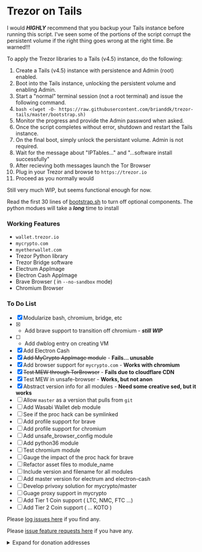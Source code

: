 # Trezor on Tails

I would ***HIGHLY*** recommend that you backup your Tails instance before running this script.  I've seen some of the portions of the script corrupt the persistent volume if the right thing goes wrong at the right time.  Be warned!!!

To apply the Trezor libraries to a Tails (v4.5) instance, do the following:

1. Create a Tails (v4.5) instance with persistence and Admin (root) enabled.
2. Boot into the Tails instance, unlocking the persistent volume and enabling Admin.
3. Start a "normal" terminal session (not a root terminal) and issue the following command.
4. `bash <(wget -O- https://raw.githubusercontent.com/brianddk/trezor-tails/master/bootstrap.sh)`
5. Monitor the progress and provide the Admin password when asked.
6. Once the script completes without error, shutdown and restart the Tails instance.
7. On the final boot, simply unlock the persistant volume.  Admin is not required.
8. Wait for the message about "IPTables..." and "...software install successfully"
9. After recieving both messages launch the Tor Browser
10. Plug in your Trezor and browse to `https://trezor.io`
11. Proceed as you normally would

Still very much WIP, but seems functional enough for now.

Read the first 30 lines of [bootstrap.sh](https://github.com/brianddk/trezor-tails/blob/master/bootstrap.sh) to turn off optional components.  The python modues will take a ***long*** time to install

### Working Features

* `wallet.trezor.io`
* `mycrypto.com`
* `myetherwallet.com`
* Trezor Python library
* Trezor Bridge software
* Electrum AppImage
* Electron Cash AppImage
* Brave Browser ( in `--no-sandbox` mode)
* Chromium Browser

### To Do List

- [x] Modularize bash, chromium, bridge, etc
- [x] - Add brave support to transition off chromium - ***still WIP***
- [ ] - Add dwblog entry on creating VM
- [x] Add Electron Cash
- [x] ~~Add MyCrypto AppImage module~~ - **Fails... unusable**
- [x] Add browser support for `mycrypto.com` - **Works with chromium**
- [x] ~~Test MEW through TorBrowser~~ - **Fails due to cloudflare CDN**
- [x] Test MEW in unsafe-browser - **Works, but not anon**
- [x] Abstract version info for all modules - **Need some creative sed, but it works**
- [ ] Allow `master` as a version that pulls from `git`
- [ ] Add Wasabi Wallet deb module
- [ ] See if the proc hack can be symlinked
- [ ] Add profile support for brave
- [ ] Add profile support for chromium
- [ ] Add unsafe_browser_config module
- [ ] Add python36 module
- [ ] Test chromium module
- [ ] Gauge the impact of the proc hack for brave
- [ ] Refactor asset files to module_name
- [ ] Include version and filename for all modules
- [ ] Add master version for electrum and electron-cash
- [ ] Develop privoxy solution for mycrypto/master
- [ ] Guage proxy support in mycrypto
- [ ] Add Tier 1 Coin support ( LTC, NMC, FTC ...)
- [ ] Add Tier 2 Coin support ( ... KOTO )

Please [log issues here](https://github.com/brianddk/trezor-tails/issues/new) if you find any.

Please [issue feature requests here](https://github.com/brianddk/trezor-tails/issues/new) if you have any.

<!-- footer -->

<details>
<summary>Expand for donation addresses</summary>
&nbsp;

This project and work is not sponsored, so other priorities take precedence.  If this is something you really enjoyed, or wish to place a bounty on a specific request, donations are welcome.  But if you just want to give a thumbs up without putting any money down, consider one of the donation addresses listed in the [testnet / valueless](https://github.com/brianddk/trezor-tails/wiki/Support#Testnet--Valueless-Coins) section or simply use one of my [referral links](https://github.com/brianddk/trezor-tails/wiki/Support#Brave--BAT--Referrals) below.

### Mainnet / Production Coins

If you don't see a coin you would like to contribute, simply [open an issue](../issues/new/choose) requesting I add it and I will

  <table>
    <tr><td>BTC Lightning Network </td><td><a href="https://tippin.me/@dkbriand">https://tippin.me/@dkbriand</a></td></tr>
    <tr><td>BTC bech32 Segwit </td><td><a href="https://btc1.trezor.io/address/bc1qwc2203uym96u0nmq04pcgqfs9ldqz9l3mz8fpj">bc1qwc2203uym96u0nmq04pcgqfs9ldqz9l3mz8fpj</a></td></tr>
    <tr><td>BTC P2SH Segwit </td><td><a href="https://btc1.trezor.io/address/3AAzK4Xbu8PTM8AD3fDnmjdNkXkmu6PS7R">3AAzK4Xbu8PTM8AD3fDnmjdNkXkmu6PS7R</a></td></tr>
    <tr><td>BCH cashaddr </td><td><a href="https://bch1.trezor.io/address/bitcoincash:qqz77k4rqar3uppj8k28de06narwkqaamcf624p8zl">qqz77k4rqar3uppj8k28de06narwkqaamcf624p8zl</a></td></tr>
    <tr><td>LTC bech32 Segwit </td><td><a href="https://ltc1.trezor.io/address/ltc1q5uucgx9f8n70nq7jmjy03rpg84cm4tm70z5rz6">ltc1q5uucgx9f8n70nq7jmjy03rpg84cm4tm70z5rz6</a></td></tr>
    <tr><td>LTC P2SH Segwit</td><td><a href="https://ltc1.trezor.io/address/MKcAge42cX6WZnnPfFGJAxReUYZUbsi6t3">MKcAge42cX6WZnnPfFGJAxReUYZUbsi6t3</a></td></tr>
    <tr><td>Etherum or any ERC20 token </td><td><a href="https://etherscan.io/address/0xBc72A79357Ff7A59265725ECB1A9bFa59330DB4b">0xBc72A79357Ff7A59265725ECB1A9bFa59330DB4b</a></td></tr>
  </table>

### Brave / BAT / Referrals

If your browsing with the [Brave browser](https://brave.com/bri541) you can tip BAT directly from your browser.  Just click the red triangle BAT icon in the URL bar while on this page to send me a tip.  You could also use my referrals for a [Trezor](https://shop.trezor.io/?offer_id=10&aff_id=4623) wallet, or [Coinbase](https://www.coinbase.com/join/51d3b6d15292df353a000008), [Binance](https://www.binance.com/?ref=11716666), or [CashApp](https://cash.app/app/VGDKRBT) account.  If you join Coinbase, please use Pro, and read the TOS.  Assuming your ok with all that, you could try to sign-up to earn [XLM](https://coinbase.com/earn/xlm/invite/hc8jwk96), [EOS](https://coinbase.com/earn/eos/invite/6mtrf1w4), or [OXT](https://coinbase.com/earn/oxt/invite/4txq1d3n) though I think many of those grant faucets may now be dry.   Please let me know if any actually work.

### Testnet / Valueless Coins

These are all coins of no value that I simply collect as one may collect bottle caps.  You can acquire them free from any faucet you like.  If you don't see a coin you would like to contribute, simply [open an issue](../issues/new/choose) requesting I add it and I will

  <table>
    <tr><td>BTC testnet P2PKH </td><td><a href="https://tbtc1.trezor.io/address/mpaMBuoJ7ZiiJhmRZVvDT3JPncZV7XTeyy">mpaMBuoJ7ZiiJhmRZVvDT3JPncZV7XTeyy</a></td></tr>
    <tr><td>BTC testnet P2SH segwit </td><td><a href="https://tbtc1.trezor.io/address/2N1bhQ2Cp8QKt88ds9udWE1TGX89cebNMRW">2N1bhQ2Cp8QKt88ds9udWE1TGX89cebNMRW</a></td></tr>
    <tr><td>BTC testnet P2SH bech32 segwit </td><td><a href="https://tbtc1.trezor.io/address/tb1qr3lzhp555lzxecjrae2vsl7mtnherxnau5tfe5">tb1qr3lzhp555lzxecjrae2vsl7mtnherxnau5tfe5</a></td></tr>
    <tr><td>BCH testnet cashaddr </td><td><a href="https://explorer.bitcoin.com/tbch/address/bchtest:qp346ld04gnll2n3u2zr2uvy8slrpkagvvy7rdrmev">bchtest:qp346ld04gnll2n3u2zr2uvy8slrpkagvvy7rdrmev</a></td></tr>
    <tr><td>LTC testnet P2PKH </td><td><a href="https://testnet.litecore.io/address/mpaMBuoJ7ZiiJhmRZVvDT3JPncZV7XTeyy">mpaMBuoJ7ZiiJhmRZVvDT3JPncZV7XTeyy</a></td></tr>
    <tr><td>LTC testnet P2SH segwit </td><td><a href="https://testnet.litecore.io/address/QUxTX3549WNyGKPun1fXJhthfWbSSKWxaL">QUxTX3549WNyGKPun1fXJhthfWbSSKWxaL</a></td></tr>
    <tr><td>ETH Robsten </td><td><a href="https://ropsten.etherscan.io/address/0xF7A1009746850D1581AB8b4A87bf5810775925fe">0xF7A1009746850D1581AB8b4A87bf5810775925fe</a></td></tr>
    <tr><td>ETH Rinkeby or RIN-ERC20 </td><td><a href="https://rinkeby.etherscan.io/address/0x042b19E19e857dB8B28939bA0F94920aca83d2f9">0x042b19E19e857dB8B28939bA0F94920aca83d2f9</a></td></tr>
  </table>

<!-- end_footer -->
